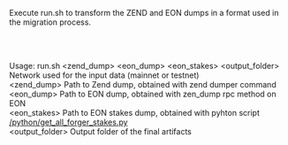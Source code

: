 Execute run.sh  to transform the ZEND and EON dumps in a format used in the migration process. <br/>

<br/><br/>

Usage: run.sh <network> <zend_dump> <eon_dump> <eon_stakes> <output_folder><br/>
  <network> Network used for the input data (mainnet or testnet) <br/>
  <zend_dump> Path to Zend dump, obtained with zend dumper command<br/>
  <eon_dump> Path to EON dump, obtained with zen_dump rpc method on EON<br/>
  <eon_stakes> Path to EON stakes dump, obtained with pyhton script [/python/get_all_forger_stakes.py](https://github.com/HorizenOfficial/horizen-migration/blob/pc/migration_bash/dump-scripts/python/get_all_forger_stakes.py)<br/>
  <output_folder> Output folder of the final artifacts<br/>
  